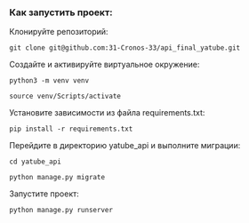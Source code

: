 ### Как запустить проект:

Клонируйте репозиторий:

```
git clone git@github.com:31-Cronos-33/api_final_yatube.git
```

Создайте и активируйте виртуальное окружение:

```
python3 -m venv venv
```

```
source venv/Scripts/activate
```

Установите зависимости из файла requirements.txt:

```
pip install -r requirements.txt
```

Перейдите в директорию yatube_api и выполните миграции:

```
cd yatube_api
```

```
python manage.py migrate
```

Запустите проект:

```
python manage.py runserver
```